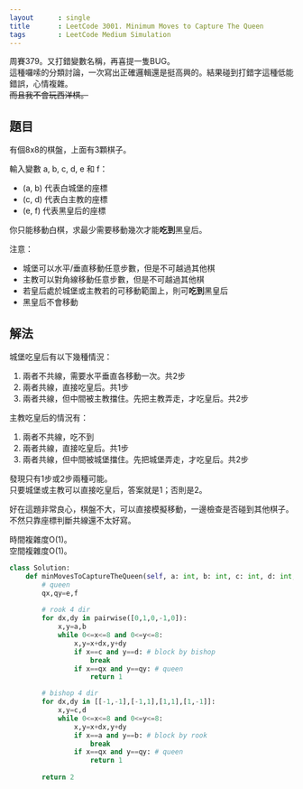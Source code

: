 ```yaml
---
layout      : single
title       : LeetCode 3001. Minimum Moves to Capture The Queen
tags        : LeetCode Medium Simulation
---
```

周賽379。又打錯變數名稱，再喜提一隻BUG。  
這種囉嗦的分類討論，一次寫出正確邏輯還是挺高興的。結果碰到打錯字這種低能錯誤，心情複雜。  
~~而且我不會玩西洋棋。~~  

## 題目

有個8x8的棋盤，上面有3顆棋子。  

輸入變數 a, b, c, d, e 和 f：  

- (a, b) 代表白城堡的座標  
- (c, d) 代表白主教的座標  
- (e, f) 代表黑皇后的座標  

你只能移動白棋，求最少需要移動幾次才能**吃到**黑皇后。  

注意：  

- 城堡可以水平/垂直移動任意步數，但是不可越過其他棋  
- 主教可以對角線移動任意步數，但是不可越過其他棋  
- 若皇后處於城堡或主教若的可移動範圍上，則可**吃到**黑皇后  
- 黑皇后不會移動  

## 解法

城堡吃皇后有以下幾種情況：  

1. 兩者不共線，需要水平垂直各移動一次。共2步  
2. 兩者共線，直接吃皇后。共1步  
3. 兩者共線，但中間被主教擋住。先把主教弄走，才吃皇后。共2步  

主教吃皇后的情況有：  

1. 兩者不共線，吃不到  
2. 兩者共線，直接吃皇后。共1步  
3. 兩者共線，但中間被城堡擋住。先把城堡弄走，才吃皇后。共2步  

發現只有1步或2步兩種可能。  
只要城堡或主教可以直接吃皇后，答案就是1；否則是2。  

好在這題非常良心，棋盤不大，可以直接模擬移動，一邊檢查是否碰到其他棋子。不然只靠座標判斷共線還不太好寫。  

時間複雜度O(1)。  
空間複雜度O(1)。  

```python
class Solution:
    def minMovesToCaptureTheQueen(self, a: int, b: int, c: int, d: int, e: int, f: int) -> int:
        # queen
        qx,qy=e,f
        
        # rook 4 dir
        for dx,dy in pairwise([0,1,0,-1,0]):
            x,y=a,b
            while 0<=x<=8 and 0<=y<=8:
                x,y=x+dx,y+dy
                if x==c and y==d: # block by bishop
                    break
                if x==qx and y==qy: # queen
                    return 1

        # bishop 4 dir
        for dx,dy in [[-1,-1],[-1,1],[1,1],[1,-1]]:
            x,y=c,d
            while 0<=x<=8 and 0<=y<=8:
                x,y=x+dx,y+dy
                if x==a and y==b: # block by rook
                    break
                if x==qx and y==qy: # queen
                    return 1
        
        return 2
```
